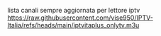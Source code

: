lista canali sempre aggiornata per lettore iptv 
https://raw.githubusercontent.com/vise950/IPTV-Italia/refs/heads/main/iptvitaplus_onlytv.m3u